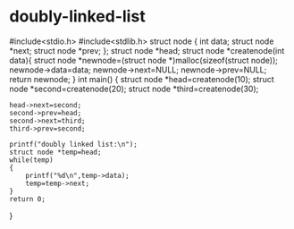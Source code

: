 # doubly-linked-list
#include<stdio.h>
#include<stdlib.h>
struct node 
{
    int data;
    struct node *next;
    struct node *prev;
};
struct node *head;
struct node *createnode(int data){
struct node *newnode=(struct node *)malloc(sizeof(struct node));
newnode->data=data;
newnode->next=NULL;
newnode->prev=NULL;
return newnode;
}
int main()
{
    struct node *head=createnode(10);
    struct node *second=createnode(20);
    struct node *third=createnode(30);

    head->next=second;
    second->prev=head;
    second->next=third;
    third->prev=second;

    printf("doubly linked list:\n");
    struct node *temp=head;
    while(temp)
    {
        printf("%d\n",temp->data);
        temp=temp->next;
    }
    return 0;
}
